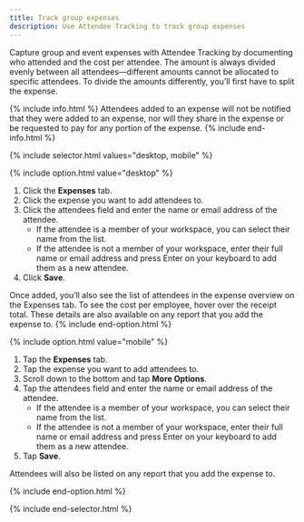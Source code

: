 ```yaml
---
title: Track group expenses
description: Use Attendee Tracking to track group expenses
---
```

<div id="ieatta-classic" markdown="1">

Capture group and event expenses with Attendee Tracking by documenting who attended and the cost per attendee. The amount is always divided evenly between all attendees—different amounts cannot be allocated to specific attendees. To divide the amounts differently, you’ll first have to split the expense. 

{% include info.html %}
Attendees added to an expense will not be notified that they were added to an expense, nor will they share in the expense or be requested to pay for any portion of the expense. 
{% include end-info.html %}

{% include selector.html values="desktop, mobile" %}

{% include option.html value="desktop" %}
1. Click the **Expenses** tab. 
2. Click the expense you want to add attendees to.
3. Click the attendees field and enter the name or email address of the attendee.
   - If the attendee is a member of your workspace, you can select their name from the list. 
   - If the attendee is not a member of your workspace, enter their full name or email address and press Enter on your keyboard to add them as a new attendee. 
4. Click **Save**.

Once added, you’ll also see the list of attendees in the expense overview on the Expenses tab. To see the cost per employee, hover over the receipt total. These details are also available on any report that you add the expense to.
{% include end-option.html %}

{% include option.html value="mobile" %}
1. Tap the **Expenses** tab. 
2. Tap the expense you want to add attendees to.
3. Scroll down to the bottom and tap **More Options**.
4. Tap the attendees field and enter the name or email address of the attendee. 
   - If the attendee is a member of your workspace, you can select their name from the list. 
   - If the attendee is not a member of your workspace, enter their full name or email address and press Enter on your keyboard to add them as a new attendee. 
5. Tap **Save**.

Attendees will also be listed on any report that you add the expense to. 
 
{% include end-option.html %}

{% include end-selector.html %}

</div>
